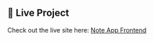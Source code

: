 ## 🔗 Live Project

Check out the live site here: [Note App Frontend](https://note-app-frontend-lyart.vercel.app/service)
